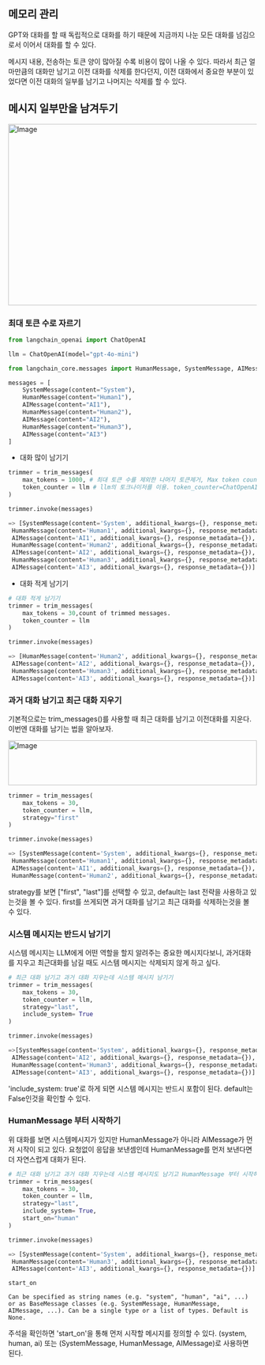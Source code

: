 ## 메모리 관리
GPT와 대화를 할 때 독립적으로 대화를 하기 때문에 지금까지 나눈 모든 대화를 넘김으로서 이어서 대화를 할 수 있다.

메시지 내용, 전송하는 토큰 양이 많아질 수록 비용이 많이 나올 수 있다.
따라서 최근 얼마만큼의 대화만 남기고 이전 대화를 삭제를 한다던지, 이전 대화에서 중요한 부분이 있었다면 이전 대화의 일부를 남기고 나머지는 삭제를 할 수 있다.

## 메시지 일부만을 남겨두기
<img width="661" height="367" alt="Image" src="https://github.com/user-attachments/assets/a7e87d06-c113-4306-8cb6-2eca37b984df" />


### 최대 토큰 수로 자르기
```py
from langchain_openai import ChatOpenAI

llm = ChatOpenAI(model="gpt-4o-mini")

from langchain_core.messages import HumanMessage, SystemMessage, AIMessage, trim_messages

messages = [
    SystemMessage(content="System"),
    HumanMessage(content="Human1"),
    AIMessage(content="AI1"),
    HumanMessage(content="Human2"),
    AIMessage(content="AI2"),
    HumanMessage(content="Human3"),
    AIMessage(content="AI3")
]

```

* 대화 많이 남기기
```py
trimmer = trim_messages(
    max_tokens = 1000, # 최대 토큰 수를 제외한 나머지 토큰제거, Max token count of trimmed messages.
    token_counter = llm # llm의 토크나이저를 이용. token_counter=ChatOpenAI(model="gpt-4o"),
)

trimmer.invoke(messages)

=> [SystemMessage(content='System', additional_kwargs={}, response_metadata={}),
 HumanMessage(content='Human1', additional_kwargs={}, response_metadata={}),
 AIMessage(content='AI1', additional_kwargs={}, response_metadata={}),
 HumanMessage(content='Human2', additional_kwargs={}, response_metadata={}),
 AIMessage(content='AI2', additional_kwargs={}, response_metadata={}),
 HumanMessage(content='Human3', additional_kwargs={}, response_metadata={}),
 AIMessage(content='AI3', additional_kwargs={}, response_metadata={})]
```

* 대화 적게 남기기
```py
# 대화 적게 남기기
trimmer = trim_messages(
    max_tokens = 30,count of trimmed messages.
    token_counter = llm
)

trimmer.invoke(messages)

=> [HumanMessage(content='Human2', additional_kwargs={}, response_metadata={}),
 AIMessage(content='AI2', additional_kwargs={}, response_metadata={}),
 HumanMessage(content='Human3', additional_kwargs={}, response_metadata={}),
 AIMessage(content='AI3', additional_kwargs={}, response_metadata={})]
```

### 과거 대화 남기고 최근 대화 지우기
기본적으로는 trim_messages()를 사용할 때 최근 대화를 남기고 이전대화를 지운다.
이번엔 대화를 남기는 법을 알아보자.

<img width="504" height="91" alt="Image" src="https://github.com/user-attachments/assets/46d66da4-4fe2-4d95-8694-a939394fdc7c" />

```py
trimmer = trim_messages(
    max_tokens = 30,
    token_counter = llm,
    strategy="first"
)

trimmer.invoke(messages)

=> [SystemMessage(content='System', additional_kwargs={}, response_metadata={}),
 HumanMessage(content='Human1', additional_kwargs={}, response_metadata={}),
 AIMessage(content='AI1', additional_kwargs={}, response_metadata={}),
 HumanMessage(content='Human2', additional_kwargs={}, response_metadata={})]
```

strategy를 보면 ["first", "last"]를 선택할 수 있고, default는 last 전략을 사용하고 있는것을 볼 수 있다.
first를 쓰게되면 과거 대화를 남기고 최근 대화를 삭제하는것을 볼 수 있다.

### 시스템 메시지는 반드시 남기기
시스템 메시지는 LLM에게 어떤 역할을 할지 알려주는 중요한 메시지다보니, 과거대화를 지우고 최근대화를 남길 때도 시스템 메시지는 삭제되지 않게 하고 싶다.

```py
# 최근 대화 남기고 과거 대화 지우는데 시스템 메시지 남기기
trimmer = trim_messages(
    max_tokens = 30,
    token_counter = llm,
    strategy="last",
    include_system= True
)

trimmer.invoke(messages)

=>[SystemMessage(content='System', additional_kwargs={}, response_metadata={}),
 AIMessage(content='AI2', additional_kwargs={}, response_metadata={}),
 HumanMessage(content='Human3', additional_kwargs={}, response_metadata={}),
 AIMessage(content='AI3', additional_kwargs={}, response_metadata={})]
```  
'include_system: true'로 하게 되면 시스템 메시지는 반드시 포함이 된다.
default는 False인것을 확인할 수 있다.

### HumanMessage 부터 시작하기
위 대화를 보면 시스템메시지가 있지만 HumanMessage가 아니라 AIMessage가 먼저 시작이 되고 있다.
요청없이 응답을 보낸셈인데 HumanMessage를 먼저 보낸다면 더 자연스럽게 대화가 된다.

```py
# 최근 대화 남기고 과거 대화 지우는데 시스템 메시지도 남기고 HumanMessage 부터 시작하기
trimmer = trim_messages(
    max_tokens = 30,
    token_counter = llm,
    strategy="last",
    include_system= True,
    start_on="human"
)

trimmer.invoke(messages)

=> [SystemMessage(content='System', additional_kwargs={}, response_metadata={}),
 HumanMessage(content='Human3', additional_kwargs={}, response_metadata={}),
 AIMessage(content='AI3', additional_kwargs={}, response_metadata={})]
```

```
start_on

Can be specified as string names (e.g. "system", "human", "ai", ...) or as BaseMessage classes (e.g. SystemMessage, HumanMessage, AIMessage, ...). Can be a single type or a list of types. Default is None.
```  

주석을 확인하면 'start_on'을 통해 먼저 시작할 메시지를 정의할 수 있다.
(system, human, ai) 또는 (SystemMessage, HumanMessage, AIMessage)로 사용하면 된다.

